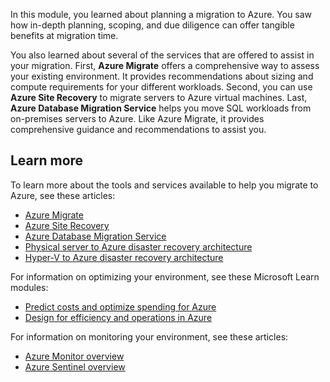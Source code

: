 In this module, you learned about planning a migration to Azure. You saw how in-depth planning, scoping, and due diligence can offer tangible benefits at migration time.

You also learned about several of the services that are offered to assist in your migration. First, **Azure Migrate** offers a comprehensive way to assess your existing environment. It provides recommendations about sizing and compute requirements for your different workloads. Second, you can use **Azure Site Recovery** to migrate servers to Azure virtual machines. Last, **Azure Database Migration Service** helps you move SQL workloads from on-premises servers to Azure. Like Azure Migrate, it provides comprehensive guidance and recommendations to assist you.

## Learn more

To learn more about the tools and services available to help you migrate to Azure, see these articles:

- [Azure Migrate](https://docs.microsoft.com/azure/migrate/migrate-overview)
- [Azure Site Recovery](https://docs.microsoft.com/azure/site-recovery/site-recovery-overview)
- [Azure Database Migration Service](https://docs.microsoft.com/azure/dms/dms-overview)
- [Physical server to Azure disaster recovery architecture](https://docs.microsoft.com/azure/site-recovery/physical-azure-architecture)
- [Hyper-V to Azure disaster recovery architecture](https://docs.microsoft.com/azure/site-recovery/hyper-v-azure-architecture)

For information on optimizing your environment, see these Microsoft Learn modules:

- [Predict costs and optimize spending for Azure](https://docs.microsoft.com/learn/modules/predict-costs-and-optimize-spending/)
- [Design for efficiency and operations in Azure](https://docs.microsoft.com/learn/modules/design-for-efficiency-and-operations-in-azure/)

For information on monitoring your environment, see these articles:

- [Azure Monitor overview](https://docs.microsoft.com/azure/azure-monitor/overview)
- [Azure Sentinel overview](https://docs.microsoft.com/azure/sentinel/overview)
